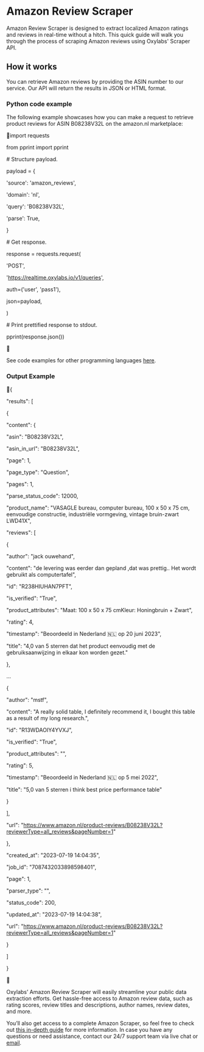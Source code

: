 # Amazon Review Scraper

Amazon Review Scraper is designed to extract localized Amazon ratings
and reviews in real-time without a hitch. This quick guide will walk you
through the process of scraping Amazon reviews using Oxylabs' Scraper
API.

## How it works

You can retrieve Amazon reviews by providing the ASIN number to our
service. Our API will return the results in JSON or HTML format.

### Python code example

The following example showcases how you can make a request to retrieve
product reviews for ASIN B08238V32L on the amazon.nl marketplace:

import requests

from pprint import pprint

\# Structure payload.

payload = {

'source': 'amazon_reviews',

'domain': 'nl',

'query': 'B08238V32L',

'parse': True,

}

\# Get response.

response = requests.request(

'POST',

'https://realtime.oxylabs.io/v1/queries',

auth=('user', 'pass1'),

json=payload,

)

\# Print prettified response to stdout.

pprint(response.json())



See code examples for other programming languages
[<u>here</u>](https://developers.oxylabs.io/scraper-apis/e-commerce-scraper-api/amazon/reviews#code-examples).

### Output Example

{

"results": \[

{

"content": {

"asin": "B08238V32L",

"asin_in_url": "B08238V32L",

"page": 1,

"page_type": "Question",

"pages": 1,

"parse_status_code": 12000,

"product_name": "VASAGLE bureau, computer bureau, 100 x 50 x 75 cm,
eenvoudige constructie, industriële vormgeving, vintage bruin-zwart
LWD41X",

"reviews": \[

{

"author": "jack ouwehand",

"content": "de levering was eerder dan gepland ,dat was prettig.. Het
wordt gebruikt als computertafel",

"id": "R238HIUHAN7PFT",

"is_verified": "True",

"product_attributes": "Maat: 100 x 50 x 75 cmKleur: Honingbruin +
Zwart",

"rating": 4,

"timestamp": "Beoordeeld in Nederland 🇳🇱 op 20 juni 2023",

"title": "4,0 van 5 sterren dat het product eenvoudig met de
gebruiksaanwijzing in elkaar kon worden gezet."

},

...

{

"author": "mstf",

"content": "A really solid table, I definitely recommend it, I bought
this table as a result of my long research.",

"id": "R13WDAOIY4YVXJ",

"is_verified": "True",

"product_attributes": "",

"rating": 5,

"timestamp": "Beoordeeld in Nederland 🇳🇱 op 5 mei 2022",

"title": "5,0 van 5 sterren i think best price performance table"

}

\],

"url":
"https://www.amazon.nl/product-reviews/B08238V32L?reviewerType=all_reviews&pageNumber=1"

},

"created_at": "2023-07-19 14:04:35",

"job_id": "7087432033898598401",

"page": 1,

"parser_type": "",

"status_code": 200,

"updated_at": "2023-07-19 14:04:38",

"url":
"https://www.amazon.nl/product-reviews/B08238V32L?reviewerType=all_reviews&pageNumber=1"

}

\]

}



Oxylabs’ Amazon Review Scraper will easily streamline your public data
extraction efforts. Get hassle-free access to Amazon review data, such
as rating scores, review titles and descriptions, author names, review
dates, and more.

You’ll also get access to a complete Amazon Scraper, so feel free to
check out [<u>this in-depth
guide</u>](https://github.com/oxylabs/amazon-scraper) for more
information. In case you have any questions or need assistance, contact
our 24/7 support team via live chat or
[<u>email</u>](mailto:support@oxylabs.io).
